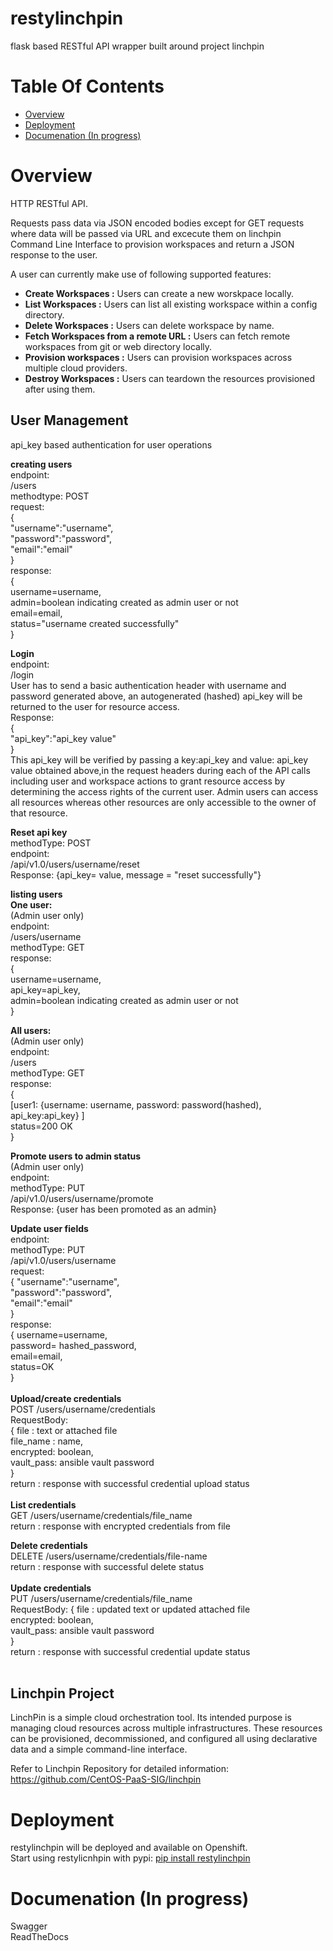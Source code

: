 # restylinchpin
flask based RESTful API wrapper built around project linchpin

# Table Of Contents
- [Overview](#overview)
- [Deployment](#deployment)
- [Documenation (In progress)](#documentation)

# Overview
HTTP RESTful API.

Requests pass data via JSON encoded bodies except for GET requests where data will be passed via URL and excecute them on linchpin Command Line Interface to provision workspaces and return a JSON response to the user.

A user can currently make use of following supported features:
- <b> Create Workspaces :</b> Users can create a new worskpace locally.
- <b> List Workspaces :</b> Users can list all existing workspace within a config directory.
- <b> Delete Workspaces :</b> Users can delete workspace by name.
- <b> Fetch Workspaces from a remote URL :</b> Users can fetch remote workspaces from git or web directory locally.
- <b> Provision workspaces :</b> Users can provision workspaces across multiple cloud providers.
- <b> Destroy Workspaces :</b> Users can teardown the resources provisioned after using them.

## User Management
api_key based authentication for user operations

<b> creating users </b> <br>
endpoint:<br>
/users <br>
methodtype: POST <br>
request: <br>
{<br>
  "username":"username", <br>
  "password":"password", <br>
  "email":"email" <br>
}<br>
response: <br>
{<br>
  username=username, <br>
  admin=boolean indicating created as admin user or not <br>
  email=email,<br>
  status="username created successfully" <br>
}<br>

<b> Login </b> <br>
endpoint:<br>
/login <br>
User has to send a basic authentication header with username and password generated above, an autogenerated (hashed) api_key will be returned to the user for resource access.<br>
Response:<br>
{<br>
"api_key":"api_key value"<br>
}<br>
This api_key will be verified by passing a key:api_key and value: api_key value obtained above,in the request headers during each of the API calls including user and workspace actions to grant resource access by determining the access rights of the current user. Admin users can access all resources whereas other resources are only accessible to the owner of that resource.

<b> Reset api key </b> <br>
methodType: POST <br>
endpoint: <br>
/api/v1.0/users/username/reset <br>
Response: {api_key= value, message = "reset successfully"}<br>

<b>listing users</b> <br>
<b>One user: </b><br>
(Admin user only) <br>
endpoint:<br>
/users/username<br>
methodType: GET<br>
response:<br>
{<br>
username=username,<br>
api_key=api_key,<br>
admin=boolean indicating created as admin user or not<br>
}<br>

<b>All users:</b><br>
(Admin user only)<br>
endpoint:<br>
/users<br>
methodType: GET<br>
response:<br>
{<br>
[user1: {username: username, password: password(hashed), api_key:api_key} ] <br>
status=200 OK<br>
}<br>

<b>Promote users to admin status</b><br>
(Admin user only)<br>
endpoint:<br>
methodType: PUT<br>
/api/v1.0/users/username/promote<br>
Response: {user has been promoted as an admin}<br>

<b>Update user fields</b><br>
endpoint:<br>
methodType: PUT<br>
/api/v1.0/users/username<br>
request:<br>
{
"username":"username",<br>
"password":"password",<br>
"email":"email"<br>
}<br>
response:<br>
{
username=username,<br>
password= hashed_password,<br>
email=email,<br>
status=OK<br>
}<br><br>
<b>Upload/create credentials</b><br>
POST /users/username/credentials<br>
RequestBody:<br>
{ file : text or attached file<br>
file_name : name,<br>
encrypted: boolean,<br>
vault_pass: ansible vault password<br>
}<br>
return : response with successful credential upload status<br>
<br>
<b>List credentials</b><br>
GET /users/username/credentials/file_name<br>
return : response with encrypted credentials from file<br>

<b>Delete credentials</b><br>
DELETE /users/username/credentials/file-name<br>
return : response with successful delete status<br>
<br>
<b>Update credentials</b><br>
PUT /users/username/credentials/file_name<br>
RequestBody: { file : updated text or updated attached file<br>
encrypted: boolean,<br>
vault_pass: ansible vault password<br>
}<br>
return : response with successful credential update status<br>
<br>
## Linchpin Project
LinchPin is a simple cloud orchestration tool. Its intended purpose is managing cloud resources across multiple infrastructures. These resources can be provisioned, decommissioned, and configured all using declarative data and a simple command-line interface.

Refer to Linchpin Repository for detailed information: 
<a>https://github.com/CentOS-PaaS-SIG/linchpin</a>

# Deployment
restylinchpin will be deployed and available on Openshift.<br>
Start using restylicnhpin with pypi: <a href="https://pypi.org/project/restylinchpin/">pip install restylinchpin</a>

# Documenation (In progress)
Swagger <br>
ReadTheDocs
